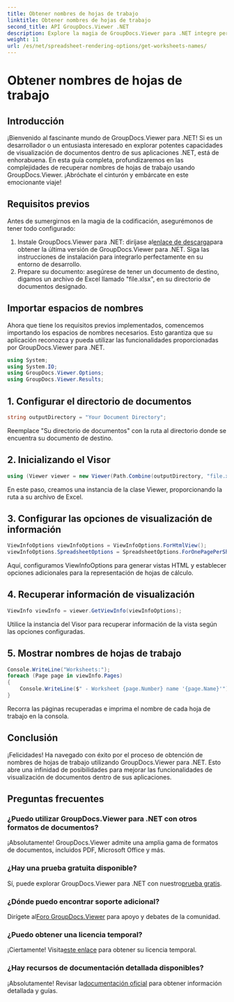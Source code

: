 ```yaml
---
title: Obtener nombres de hojas de trabajo
linktitle: Obtener nombres de hojas de trabajo
second_title: API GroupDocs.Viewer .NET
description: Explore la magia de GroupDocs.Viewer para .NET integre perfectamente la visualización de documentos en sus aplicaciones. ¡Pruebe la prueba gratuita ahora!
weight: 11
url: /es/net/spreadsheet-rendering-options/get-worksheets-names/
---
```


# Obtener nombres de hojas de trabajo

## Introducción
¡Bienvenido al fascinante mundo de GroupDocs.Viewer para .NET! Si es un desarrollador o un entusiasta interesado en explorar potentes capacidades de visualización de documentos dentro de sus aplicaciones .NET, está de enhorabuena. En esta guía completa, profundizaremos en las complejidades de recuperar nombres de hojas de trabajo usando GroupDocs.Viewer. ¡Abróchate el cinturón y embárcate en este emocionante viaje!
## Requisitos previos
Antes de sumergirnos en la magia de la codificación, asegurémonos de tener todo configurado:
1.  Instale GroupDocs.Viewer para .NET: diríjase al[enlace de descarga](https://releases.groupdocs.com/viewer/net/)para obtener la última versión de GroupDocs.Viewer para .NET. Siga las instrucciones de instalación para integrarlo perfectamente en su entorno de desarrollo.
2. Prepare su documento: asegúrese de tener un documento de destino, digamos un archivo de Excel llamado "file.xlsx", en su directorio de documentos designado.
## Importar espacios de nombres
Ahora que tiene los requisitos previos implementados, comencemos importando los espacios de nombres necesarios. Esto garantiza que su aplicación reconozca y pueda utilizar las funcionalidades proporcionadas por GroupDocs.Viewer para .NET.
```csharp
using System;
using System.IO;
using GroupDocs.Viewer.Options;
using GroupDocs.Viewer.Results;
```
## 1. Configurar el directorio de documentos
```csharp
string outputDirectory = "Your Document Directory";
```
Reemplace "Su directorio de documentos" con la ruta al directorio donde se encuentra su documento de destino.
## 2. Inicializando el Visor
```csharp
using (Viewer viewer = new Viewer(Path.Combine(outputDirectory, "file.xlsx")))
```
En este paso, creamos una instancia de la clase Viewer, proporcionando la ruta a su archivo de Excel.
## 3. Configurar las opciones de visualización de información
```csharp
ViewInfoOptions viewInfoOptions = ViewInfoOptions.ForHtmlView();
viewInfoOptions.SpreadsheetOptions = SpreadsheetOptions.ForOnePagePerSheet();
```
Aquí, configuramos ViewInfoOptions para generar vistas HTML y establecer opciones adicionales para la representación de hojas de cálculo.
## 4. Recuperar información de visualización
```csharp
ViewInfo viewInfo = viewer.GetViewInfo(viewInfoOptions);
```
Utilice la instancia del Visor para recuperar información de la vista según las opciones configuradas.
## 5. Mostrar nombres de hojas de trabajo
```csharp
Console.WriteLine("Worksheets:");
foreach (Page page in viewInfo.Pages)
{
    Console.WriteLine($" - Worksheet {page.Number} name '{page.Name}'");
}
```
Recorra las páginas recuperadas e imprima el nombre de cada hoja de trabajo en la consola.
## Conclusión
¡Felicidades! Ha navegado con éxito por el proceso de obtención de nombres de hojas de trabajo utilizando GroupDocs.Viewer para .NET. Esto abre una infinidad de posibilidades para mejorar las funcionalidades de visualización de documentos dentro de sus aplicaciones.
## Preguntas frecuentes
### ¿Puedo utilizar GroupDocs.Viewer para .NET con otros formatos de documentos?
¡Absolutamente! GroupDocs.Viewer admite una amplia gama de formatos de documentos, incluidos PDF, Microsoft Office y más.
### ¿Hay una prueba gratuita disponible?
 Sí, puede explorar GroupDocs.Viewer para .NET con nuestro[prueba gratis](https://releases.groupdocs.com/).
### ¿Dónde puedo encontrar soporte adicional?
 Dirígete al[Foro GroupDocs.Viewer](https://forum.groupdocs.com/c/viewer/9) para apoyo y debates de la comunidad.
### ¿Puedo obtener una licencia temporal?
 ¡Ciertamente! Visita[este enlace](https://purchase.groupdocs.com/temporary-license/) para obtener su licencia temporal.
### ¿Hay recursos de documentación detallada disponibles?
 ¡Absolutamente! Revisar la[documentación oficial](https://tutorials.groupdocs.com/viewer/net/) para obtener información detallada y guías.